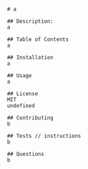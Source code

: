   
      
          # a
          
          ## Description:
          a
          
          ## Table of Contents
          a

          ## Installation
          a

          ## Usage
          a

          ## License
          MIT
          undefined

          ## Contributing
          b

          ## Tests // instructions
          b

          ## Questions
          b
        
        